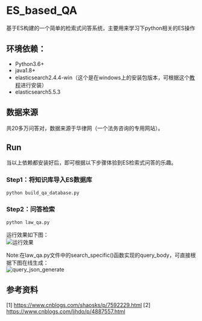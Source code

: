 # ES_based_QA
基于ES构建的一个简单的检索式问答系统，主要用来学习下python相关的ES操作

## 环境依赖：
* Python3.6+<br>
* java1.8+<br>
* elasticsearch2.4.4-win（这个是在windows上的安装包版本，可根据这个[教程](https://www.cnblogs.com/ljhdo/p/4887557.html)进行安装）<br>
* elasticsearch5.5.3<br>

## 数据来源
共20多万问答对，数据来源于华律网（一个法务咨询的专用网站）。

## Run
当以上依赖都安装好后，即可根据以下步骤体验到ES检索式问答的乐趣。<br>

### Step1：将知识库导入ES数据库
```Python
python build_qa_database.py
```

### Step2：问答检索
```Python
python law_qa.py
```
运行效果如下图：<br>
![运行效果](https://github.com/Vincent131499/ES_based_QA/raw/master/imgs/model_predict_demo.jpg)

Note:在law_qa.py文件中的search_specific()函数实现的query_body，可直接根据下图在线生成：<br>
![query_json_generate](https://github.com/Vincent131499/ES_based_QA/raw/master/imgs/query_json.jpg)

## 参考资料
[1] https://www.cnblogs.com/shaosks/p/7592229.html
[2] https://www.cnblogs.com/ljhdo/p/4887557.html

